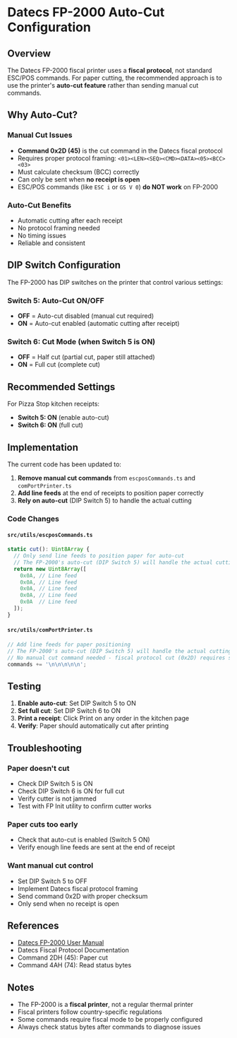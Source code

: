 # Datecs FP-2000 Auto-Cut Configuration

## Overview
The Datecs FP-2000 fiscal printer uses a **fiscal protocol**, not standard ESC/POS commands. For paper cutting, the recommended approach is to use the printer's **auto-cut feature** rather than sending manual cut commands.

## Why Auto-Cut?

### Manual Cut Issues
- **Command 0x2D (45)** is the cut command in the Datecs fiscal protocol
- Requires proper protocol framing: `<01><LEN><SEQ><CMD><DATA><05><BCC><03>`
- Must calculate checksum (BCC) correctly
- Can only be sent when **no receipt is open**
- ESC/POS commands (like `ESC i` or `GS V 0`) **do NOT work** on FP-2000

### Auto-Cut Benefits
- Automatic cutting after each receipt
- No protocol framing needed
- No timing issues
- Reliable and consistent

## DIP Switch Configuration

The FP-2000 has DIP switches on the printer that control various settings:

### Switch 5: Auto-Cut ON/OFF
- **OFF** = Auto-cut disabled (manual cut required)
- **ON** = Auto-cut enabled (automatic cutting after receipt)

### Switch 6: Cut Mode (when Switch 5 is ON)
- **OFF** = Half cut (partial cut, paper still attached)
- **ON** = Full cut (complete cut)

## Recommended Settings

For Pizza Stop kitchen receipts:
- **Switch 5: ON** (enable auto-cut)
- **Switch 6: ON** (full cut)

## Implementation

The current code has been updated to:

1. **Remove manual cut commands** from `escposCommands.ts` and `comPortPrinter.ts`
2. **Add line feeds** at the end of receipts to position paper correctly
3. **Rely on auto-cut** (DIP Switch 5) to handle the actual cutting

### Code Changes

#### `src/utils/escposCommands.ts`
```typescript
static cut(): Uint8Array {
  // Only send line feeds to position paper for auto-cut
  // The FP-2000's auto-cut (DIP Switch 5) will handle the actual cutting
  return new Uint8Array([
    0x0A, // Line feed
    0x0A, // Line feed
    0x0A, // Line feed
    0x0A, // Line feed
    0x0A  // Line feed
  ]);
}
```

#### `src/utils/comPortPrinter.ts`
```typescript
// Add line feeds for paper positioning
// The FP-2000's auto-cut (DIP Switch 5) will handle the actual cutting
// No manual cut command needed - fiscal protocol cut (0x2D) requires special framing
commands += '\n\n\n\n\n';
```

## Testing

1. **Enable auto-cut**: Set DIP Switch 5 to ON
2. **Set full cut**: Set DIP Switch 6 to ON
3. **Print a receipt**: Click Print on any order in the kitchen page
4. **Verify**: Paper should automatically cut after printing

## Troubleshooting

### Paper doesn't cut
- Check DIP Switch 5 is ON
- Check DIP Switch 6 is ON for full cut
- Verify cutter is not jammed
- Test with FP Init utility to confirm cutter works

### Paper cuts too early
- Check that auto-cut is enabled (Switch 5 ON)
- Verify enough line feeds are sent at the end of receipt

### Want manual cut control
- Set DIP Switch 5 to OFF
- Implement Datecs fiscal protocol framing
- Send command 0x2D with proper checksum
- Only send when no receipt is open

## References

- [Datecs FP-2000 User Manual](https://www.datecs.bg/en/downloads/pdf?id=UM_FP-2000.pdf)
- Datecs Fiscal Protocol Documentation
- Command 2DH (45): Paper cut
- Command 4AH (74): Read status bytes

## Notes

- The FP-2000 is a **fiscal printer**, not a regular thermal printer
- Fiscal printers follow country-specific regulations
- Some commands require fiscal mode to be properly configured
- Always check status bytes after commands to diagnose issues

